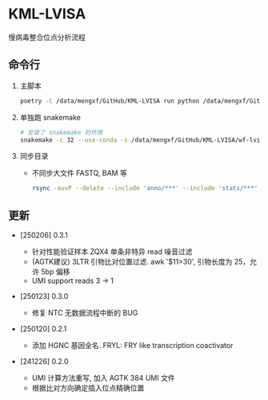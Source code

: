 # KML-LVISA

慢病毒整合位点分析流程

## 命令行

1. 主脚本

    ```bash
    poetry -C /data/mengxf/GitHub/KML-LVISA run python /data/mengxf/GitHub/KML-LVISA/main.py -s templates/input.tsv -w 241105
    ```

2. 单独跑 snakemake

    ```bash
    # 安装了 snakemake 的环境
    snakemake -c 32 --use-conda -s /data/mengxf/GitHub/KML-LVISA/wf-lvisa/Snakefile --configfile .temp/snakemake.yaml
    ```

3. 同步目录
    - 不同步大文件 FASTQ, BAM 等

        ```bash
        rsync -auvP --delete --include 'anno/***' --include 'stats/***' --exclude '*fastq.gz' --include 'qc/***' --exclude '*' /data/mengxf/Project/KML250214_lvis_YanZhengRUN3/results/250214/ /data/share/samba/public/bioinformatics/250212_NB501947_0938_AHH2WMAFX7/250214/
        ```

## 更新

- [250206] 0.3.1
  - 针对性能验证样本 ZQX4 单条非特异 read 噪音过滤
  - (AGTK建议) 3LTR 引物比对位置过滤. awk '$11>30', 引物长度为 25，允许 5bp 偏移
  - UMI support reads 3 -> 1

- [250123] 0.3.0
  - 修复 NTC 无数据流程中断的 BUG

- [250120] 0.2.1
  - 添加 HGNC 基因全名. FRYL: FRY like transcription coactivator

- [241226] 0.2.0
  - UMI 计算方法重写, 加入 AGTK 384 UMI 文件
  - 根据比对方向确定插入位点精确位置
